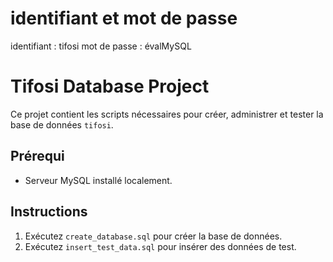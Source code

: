 # identifiant et mot de passe

identifiant : tifosi
mot de passe : évalMySQL

# Tifosi Database Project

Ce projet contient les scripts nécessaires pour créer, administrer et tester la base de données `tifosi`.

## Prérequi
- Serveur MySQL installé localement.

## Instructions
1. Exécutez `create_database.sql` pour créer la base de données.
2. Exécutez `insert_test_data.sql` pour insérer des données de test.
